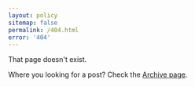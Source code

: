 ```yaml
---
layout: policy
sitemap: false
permalink: /404.html
error: '404'
---
```


That page doesn't exist.

Where you looking for a post? Check the [Archive page](/archive.html).
